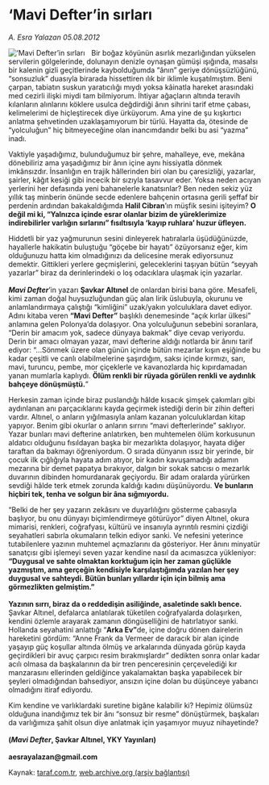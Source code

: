 # ‘Mavi Defter’in sırları

*A. Esra Yalazan 05.08.2012*

<div class="yazi"><img align="left" alt="‘Mavi Defter’in sırları" border="0" src="http://www.taraf.com.tr/fotoraflar/makaleler/mavi-defter-in-sirlari_8465_orijinal.jpg" style="border-right-width:10px; border-color:#FFFFFF"/><p>Bir boğaz köyünün asırlık mezarlığından yükselen servilerin gölgelerinde, dolunayın denizle oynaşan gümüşi ışığında, masalsı bir kalenin gizli geçitlerinde kaybolduğumda “ânın” geriye dönüşsüzlüğünü, “sonsuzluk” duasıyla birarada hissettiren ılık bir iklimle kuşatılmıştım. Beni çarpan, tabiatın suskun yaratıcılığı mıydı yoksa kâinatla hareket arasındaki med cezirli ilişki miydi tam bilmiyorum. İhtiyar ağaçların altında teravih kılanların alınlarını köklere usulca değdirdiği ânın sihrini tarif etme çabası, kelimelerimi de hiçleştirecek diye ürküyorum. Ama yine de şu kışkırtıcı anlatma şehvetinden uzaklaşamıyorum bir türlü. Hayatta da, ötesinde de “yolculuğun” hiç bitmeyeceğine olan inancımdandır belki bu asi “yazma” inadı. </p>
<p>Vaktiyle yaşadığımız, bulunduğumuz bir şehre, mahalleye, eve, mekâna dönebiliriz ama yaşadığımız bir ânın içine aynı hissiyatla dönmek imkânsızdır. İnsanlığın en trajik hâllerinden biri olan bu çaresizliği, yazarlar, şairler, kâğıt kesiği gibi incecik bir sızıyla tasavvur eder. Yoksa neden acıyan yerlerini her defasında yeni bahanelerle kanatsınlar? Ben neden sekiz yüz yıllık taş minberin önünde secde edenlere bahçenin ortasına gerili şeffaf bir perdenin ardından bakakaldığımda <b>Halil Cibran</b>’ın müşfik sesini işiteyim? <b>O değil mi ki, “Yalnızca içinde esrar olanlar bizim de yüreklerimize indirebilirler varlığın sırlarını” fısıltısıyla ‘kayıp ruhlara’ huzur üfleyen. </b></p>
<p>Hiddetli bir yaz yağmurunun sesini dinleyerek hatıralarla üşüdüğünüzde, hayallerle hakikatin buluştuğu “göçebe bir hayatı” özüyorsanız eğer, kim olduğunuzu hatta kim olmadığınızı da delicesine merak ediyorsunuz demektir. Gittikleri yerlere geçmişlerini, geleceklerini taşıyan bütün “seyyah yazarlar” biraz da derinlerindeki o loş odacıklara ulaşmak için yazarlar.<br/><br/><b><i>Mavi Defter</i></b>’in yazarı <b>Şavkar Altınel</b> de onlardan birisi bana göre. Mesafeli, kimi zaman doğal huysuzluğundan güç alan lirik üslubuyla, okurunu ve anlamlandırmaya çalıştığı “kimliğini” uzak/yakın yolculuklara davet ediyor. Adını kitaba veren <b>“Mavi Defter”</b> başlıklı denemesinde “açık kırlar ülkesi” anlamına gelen Polonya’da dolaşıyor. Ona yolculuğunun sebebini soranlara, “Derin bir amacım yok, sadece dünyaya bakmak” diye cevap veriyordu. Derin bir amacı olmayan yazar, mavi defterine aldığı notlarda bir ânını tarif ediyor: “...Sönmek üzere olan günün içinde bütün mezarlar kışın eşiğinde bu kadar çeşitli ve canlı olabilmelerine şaşırdığım, saksı içinde kırmızı, sarı, mavi, turuncu, pembe, mor çiçeklerle ve kavanozlarda hiç kıpırdamadan yanan mumlarla kaplıydı. <b>Ölüm renkli bir rüyada görülen renkli ve aydınlık bahçeye dönüşmüştü.</b>”<b> </b></p>
<p>Herkesin zaman içinde biraz puslandığı hâlde kısacık şimşek çakımları gibi aydınlanan anı parçacıklarını kayda geçirmek istediği derin bir zihin defteri vardır. Altınel, o anların yığılmasıyla anlam kazanan yolculuklardan kitap yapıyor. Benim gibi okurlar o anların sırrını “mavi defterlerinde” saklıyor. Yazar bunları mavi defterine anlatırken, ben muhtemelen ölüm korkusunun aldatıcı olduğunu fısıldayan başka bir mezarlıkta dolaşıyor, hayata diğer taraftan da bakmayı öğreniyordum. O sırada dünyanın ıssız bir yerinde, bir çocuk ilk çığlığıyla hayata adım atıyor, bir kadın kavuşamadığı adamın mezarına bir demet papatya bırakıyor, dalgın bir sokak satıcısı o mezarlık duvarının dibinden homurdanarak geçiyordu. Bir adam oralarda yürürken sevdiği hâlde terk etmek zorunda kaldığı kadını düşünüyordu. <b>Ve bunların hiçbiri tek, tenha ve solgun bir âna sığmıyordu. </b></p>
<p>“Belki de her şey yazarın zekâsını ve duyarlılığını gösterme çabasıyla başlıyor, bu onu dünyayı biçimlendirmeye götürüyor” diyen Altınel, okura mimarisi, renkleri, coğrafyası, kültürü ve insanıyla ayrıntılı resmini çizdiği seyahatleri sabırla okumaların telkin ediyor sanki. Ve nefesini yeterince tutabilenlere yazının muhtemel açmazlarını da gösteriyor. Her ânını minyatür sanatçısı gibi işlemeyi seven yazar kendine nasıl da acımasızca yükleniyor: <b>“Duygusal ve sahte olmaktan korktuğum için her zaman güçlükle yazmıştım, ama gerçeğin kendisiyle karşılaştığımda yazılan her şey duygusal ve sahteydi. Bütün bunları yıllardır için için bilmiş ama görmezlikten gelmiştim.”<br/><br/></b><b>Yazının sırrı, biraz da o reddedişin asiliğinde, asaletinde saklı bence.</b> Şavkar Altınel, defalarca anlatılarak tüketilen coğrafyalarda dolaşırken, kendini özlemle arayarak zamanın döngüselliğini de hatırlatıyor sanki. Hollanda seyahatini anlattığı “<b>Arka Ev”</b>de, içine doğru dönen dairelerin hareketini gördüm: “Anne Frank da Vermeer de daracık bir alan içinde yaşayıp güç koşullar altında ölmüş ve arkalarında dünyada görüp kayda geçirdikleri bir avuç çarpıcı resim bırakmışlardır” dedikten sonra onlar kadar acılı olmasa da başkalarının da bir tren penceresinin çerçevelediği kır manzarasını ellerinden geldiğince yakalamaktan başka yapabilecek bir şeyleri olmadığından bahsediyor, ansızın içine dolan bu düşünceye yabancı olmadığını itiraf ediyordu. </p>
<p>Kim kendine ve varlıklardaki suretine bigâne kalabilir ki? Hepimiz ölümsüz olduğuna inandığımız tek bir ânı “sonsuz bir resme” dönüştürmek, başkaları da varlığımıza şahit olsun diye anlatmak için yaşamıyor muyuz nihayetinde?<br/><br/><b>(<i>Mavi Defter</i>, Şavkar Altınel, YKY Yayınları)<br/><br/></b><b>aesrayalazan@gmail.com</b></p>
</div>

Kaynak: [taraf.com.tr](http://www.taraf.com.tr/a-esra-yalazan/makale-mavi-defter-in-sirlari.htm), [web.archive.org (arşiv bağlantısı)](http://web.archive.org/web/20131107091256/http://www.taraf.com.tr/a-esra-yalazan/makale-mavi-defter-in-sirlari.htm)
